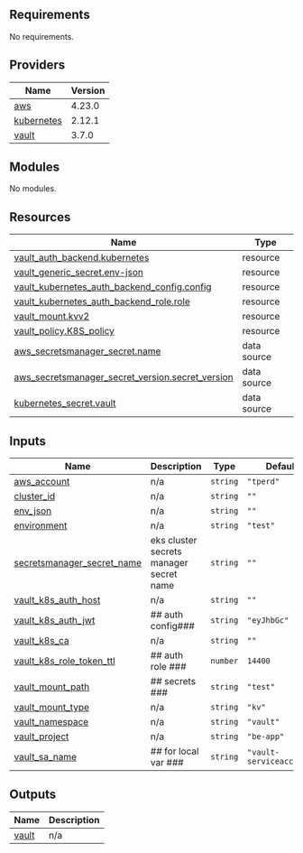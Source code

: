 <!-- BEGIN_TF_DOCS -->
## Requirements

No requirements.

## Providers

| Name | Version |
|------|---------|
| <a name="provider_aws"></a> [aws](#provider\_aws) | 4.23.0 |
| <a name="provider_kubernetes"></a> [kubernetes](#provider\_kubernetes) | 2.12.1 |
| <a name="provider_vault"></a> [vault](#provider\_vault) | 3.7.0 |

## Modules

No modules.

## Resources

| Name | Type |
|------|------|
| [vault_auth_backend.kubernetes](https://registry.terraform.io/providers/hashicorp/vault/latest/docs/resources/auth_backend) | resource |
| [vault_generic_secret.env-json](https://registry.terraform.io/providers/hashicorp/vault/latest/docs/resources/generic_secret) | resource |
| [vault_kubernetes_auth_backend_config.config](https://registry.terraform.io/providers/hashicorp/vault/latest/docs/resources/kubernetes_auth_backend_config) | resource |
| [vault_kubernetes_auth_backend_role.role](https://registry.terraform.io/providers/hashicorp/vault/latest/docs/resources/kubernetes_auth_backend_role) | resource |
| [vault_mount.kvv2](https://registry.terraform.io/providers/hashicorp/vault/latest/docs/resources/mount) | resource |
| [vault_policy.K8S_policy](https://registry.terraform.io/providers/hashicorp/vault/latest/docs/resources/policy) | resource |
| [aws_secretsmanager_secret.name](https://registry.terraform.io/providers/hashicorp/aws/latest/docs/data-sources/secretsmanager_secret) | data source |
| [aws_secretsmanager_secret_version.secret_version](https://registry.terraform.io/providers/hashicorp/aws/latest/docs/data-sources/secretsmanager_secret_version) | data source |
| [kubernetes_secret.vault](https://registry.terraform.io/providers/hashicorp/kubernetes/latest/docs/data-sources/secret) | data source |

## Inputs

| Name | Description | Type | Default | Required |
|------|-------------|------|---------|:--------:|
| <a name="input_aws_account"></a> [aws\_account](#input\_aws\_account) | n/a | `string` | `"tperd"` | no |
| <a name="input_cluster_id"></a> [cluster\_id](#input\_cluster\_id) | n/a | `string` | `""` | no |
| <a name="input_env_json"></a> [env\_json](#input\_env\_json) | n/a | `string` | `""` | no |
| <a name="input_environment"></a> [environment](#input\_environment) | n/a | `string` | `"test"` | no |
| <a name="input_secretsmanager_secret_name"></a> [secretsmanager\_secret\_name](#input\_secretsmanager\_secret\_name) | eks cluster secrets manager secret name | `string` | `""` | no |
| <a name="input_vault_k8s_auth_host"></a> [vault\_k8s\_auth\_host](#input\_vault\_k8s\_auth\_host) | n/a | `string` | `""` | no |
| <a name="input_vault_k8s_auth_jwt"></a> [vault\_k8s\_auth\_jwt](#input\_vault\_k8s\_auth\_jwt) | ## auth config### | `string` | `"eyJhbGc"` | no |
| <a name="input_vault_k8s_ca"></a> [vault\_k8s\_ca](#input\_vault\_k8s\_ca) | n/a | `string` | `""` | no |
| <a name="input_vault_k8s_role_token_ttl"></a> [vault\_k8s\_role\_token\_ttl](#input\_vault\_k8s\_role\_token\_ttl) | ## auth role ### | `number` | `14400` | no |
| <a name="input_vault_mount_path"></a> [vault\_mount\_path](#input\_vault\_mount\_path) | ## secrets ### | `string` | `"test"` | no |
| <a name="input_vault_mount_type"></a> [vault\_mount\_type](#input\_vault\_mount\_type) | n/a | `string` | `"kv"` | no |
| <a name="input_vault_namespace"></a> [vault\_namespace](#input\_vault\_namespace) | n/a | `string` | `"vault"` | no |
| <a name="input_vault_project"></a> [vault\_project](#input\_vault\_project) | n/a | `string` | `"be-app"` | no |
| <a name="input_vault_sa_name"></a> [vault\_sa\_name](#input\_vault\_sa\_name) | ## for local var ### | `string` | `"vault-serviceaccount"` | no |

## Outputs

| Name | Description |
|------|-------------|
| <a name="output_vault"></a> [vault](#output\_vault) | n/a |
<!-- END_TF_DOCS -->
